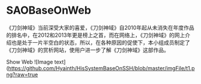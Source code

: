 # SAOBaseOnWeb
《刀剑神域》当前深受大家的喜爱，《刀剑神域》自2010年起从未消失在年度作品的排名中，在2012和2013年更是榜上之首，而在网络上，《刀剑神域》的网上介绍也是处于一片半空白的状态，所以，在各种原因的促使下，本小组成员制定了《刀剑神域》的赏析网站，使用户进一步了解《刀剑神域》这部作品。

Show Web
![Image text](https://github.com/Hyainth/HisSystemBaseOnSSH/blob/master/imgFile/t1.png?raw=true
